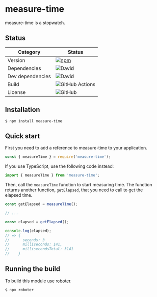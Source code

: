 # measure-time

measure-time is a stopwatch.

## Status

| Category         | Status                                                                                                    |
| ---------------- | --------------------------------------------------------------------------------------------------------- |
| Version          | [![npm](https://img.shields.io/npm/v/measure-time)](https://www.npmjs.com/package/measure-time)           |
| Dependencies     | ![David](https://img.shields.io/david/thenativeweb/measure-time)                                          |
| Dev dependencies | ![David](https://img.shields.io/david/dev/thenativeweb/measure-time)                                      |
| Build            | ![GitHub Actions](https://github.com/thenativeweb/measure-time/workflows/Release/badge.svg?branch=master) |
| License          | ![GitHub](https://img.shields.io/github/license/thenativeweb/measure-time)                                |

## Installation

```shell
$ npm install measure-time
```

## Quick start

First you need to add a reference to measure-time to your application.

```javascript
const { measureTime } = require('measure-time');
```

If you use TypeScript, use the following code instead:

```typescript
import { measureTime } from 'measure-time';
```

Then, call the `measureTime` function to start measuring time. The function returns another function, `getElapsed`, that you need to call to get the elapsed time.

```javascript
const getElapsed = measureTime();

// ...

const elapsed = getElapsed();

console.log(elapsed);
// => {
//      seconds: 3
//      milliseconds: 141,
//      millisecondsTotal: 3141
//    }
```

## Running the build

To build this module use [roboter](https://www.npmjs.com/package/roboter).

```shell
$ npx roboter
```
